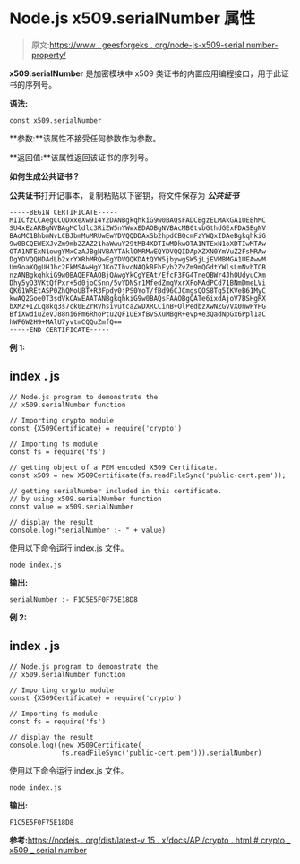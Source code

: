 # Node.js x509.serialNumber 属性

> 原文:[https://www . geesforgeks . org/node-js-x509-serial number-property/](https://www.geeksforgeeks.org/node-js-x509-serialnumber-property/)

**x509.serialNumber** 是加密模块中 x509 类证书的内置应用编程接口，用于此证书的序列号。

**语法:**

```
const x509.serialNumber
```

**参数:**该属性不接受任何参数作为参数。

**返回值:**该属性返回该证书的序列号。

**如何生成公共证书？**

**公共证书**打开记事本，复制粘贴以下密钥，将文件保存为 ***公共证书***

```
-----BEGIN CERTIFICATE-----
MIICfzCCAegCCQDxxeXw914Y2DANBgkqhkiG9w0BAQsFADCBgzELMAkGA1UEBhMC
SU4xEzARBgNVBAgMCldlc3RiZW5nYWwxEDAOBgNVBAcMB0tvbGthdGExFDASBgNV
BAoMC1BhbmNvLCBJbmMuMRUwEwYDVQQDDAxSb2hpdCBQcmFzYWQxIDAeBgkqhkiG
9w0BCQEWEXJvZm9mb2ZAZ21haWwuY29tMB4XDTIwMDkwOTA1NTExN1oXDTIwMTAw
OTA1NTExN1owgYMxCzAJBgNVBAYTAklOMRMwEQYDVQQIDApXZXN0YmVuZ2FsMRAw
DgYDVQQHDAdLb2xrYXRhMRQwEgYDVQQKDAtQYW5jbywgSW5jLjEVMBMGA1UEAwwM
Um9oaXQgUHJhc2FkMSAwHgYJKoZIhvcNAQkBFhFyb2ZvZm9mQGdtYWlsLmNvbTCB
nzANBgkqhkiG9w0BAQEFAAOBjQAwgYkCgYEAt/EfcF3FG4TneOBWr4JhOUdyuCXm
Dhy5yO3VKtQfPxr+5d0joCSnn/5vYDNSr1MfedZmqVxrXFoMAdPCd71BNmDmeLVi
QK61WREtASP0ZhQMoUBT+R3Fpdy0jPS0YoT/fBd96CJCmgsQOS8Tq5IKVeB61MyC
kwAQ2Goe0T3sdVkCAwEAATANBgkqhkiG9w0BAQsFAAOBgQATe6ixdAjoV7BSHgRX
bXM2+IZLq8kq3s7ck0EZrRVhsivutcaZwDXRCCinB+OlPedbzXwNZGvVX0nwPYHG
BfiXwdiuZeVJ88ni6Fm6RhoPtu2QF1UExfBvSXuMBgR+evp+e3QadNpGx6Ppl1aC
hWF6W2H9+MAlU7yvtmCQQuZmfQ==
-----END CERTIFICATE-----
```

**例 1:**

## index . js

```
// Node.js program to demonstrate the  
// x509.serialNumber function

// Importing crypto module
const {X509Certificate} = require('crypto')

// Importing fs module
const fs = require('fs')

// getting object of a PEM encoded X509 Certificate. 
const x509 = new X509Certificate(fs.readFileSync('public-cert.pem'));

// getting serialNumber included in this certificate.
// by using x509.serialNumber function
const value = x509.serialNumber

// display the result
console.log("serialNumber :- " + value)
```

使用以下命令运行 index.js 文件。

```
node index.js
```

**输出:**

```
serialNumber :- F1C5E5F0F75E18D8
```

**例 2:**

## index . js

```
// Node.js program to demonstrate the  
// x509.serialNumber function

// Importing crypto module
const {X509Certificate} = require('crypto')

// Importing fs module
const fs = require('fs')

// display the result
console.log((new X509Certificate(
             fs.readFileSync('public-cert.pem'))).serialNumber)
```

使用以下命令运行 index.js 文件。

```
node index.js
```

**输出:**

```
F1C5E5F0F75E18D8
```

**参考:**[https://nodejs . org/dist/latest-v 15 . x/docs/API/crypto . html # crypto _ x509 _ serial number](https://nodejs.org/dist/latest-v15.x/docs/api/crypto.html#crypto_x509_serialnumber)